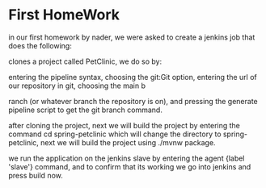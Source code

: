 # First HomeWork
in our first homework by nader, we were asked to create a jenkins job that does the following:

clones a project called PetClinic, we do so by:

entering the pipeline syntax, choosing the git:Git option, entering the url of our repository in git, choosing the main b

ranch (or whatever branch the repository is on), and pressing the generate pipeline script to get the git branch command.

after cloning the project, next we will build the project by entering the command cd spring-petclinic which will change the directory to spring-petclinic, next we will build the project using ./mvnw package.

we run the application on the jenkins slave by entering the agent {label 'slave'} command, and to confirm that its working we go into jenkins and press build now.

